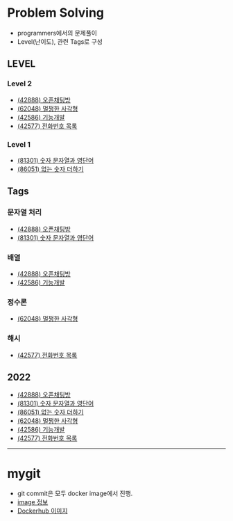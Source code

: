 # Problem Solving

- programmers에서의 문제풀이
- Level(난이도), 관련 Tags로 구성

## LEVEL

### Level 2
- [(42888) 오픈채팅방](https://github.com/sadocode/PS/tree/main/Level2/42888)
- [(62048) 멀쩡한 사각형](https://github.com/sadocode/PS/tree/main/Level2/62048)
- [(42586) 기능개발](https://github.com/sadocode/PS/tree/main/Level2/42586)
- [(42577) 전화번호 목록](https://github.com/sadocode/PS/tree/main/Level2/42577)

### Level 1
- [(81301) 숫자 문자열과 영단어](https://github.com/sadocode/PS/tree/main/Level1/81301)
- [(86051) 없는 숫자 더하기](https://github.com/sadocode/PS/tree/main/Level1/86051)

## Tags

### 문자열 처리
- [(42888) 오픈채팅방](https://github.com/sadocode/PS/tree/main/Level2/42888)
- [(81301) 숫자 문자열과 영단어](https://github.com/sadocode/PS/tree/main/Level1/81301)

### 배열
- [(42888) 오픈채팅방](https://github.com/sadocode/PS/tree/main/Level2/42888)
- [(42586) 기능개발](https://github.com/sadocode/PS/tree/main/Level2/42586)

### 정수론
- [(62048) 멀쩡한 사각형](https://github.com/sadocode/PS/tree/main/Level2/62048)

### 해시
- [(42577) 전화번호 목록](https://github.com/sadocode/PS/tree/main/Level2/42577)

## 2022
- [(42888) 오픈채팅방](https://github.com/sadocode/PS/tree/main/Level2/42888)
- [(81301) 숫자 문자열과 영단어](https://github.com/sadocode/PS/tree/main/Level1/81301)
- [(86051) 없는 숫자 더하기](https://github.com/sadocode/PS/tree/main/Level1/86051)
- [(62048) 멀쩡한 사각형](://github.com/sadocode/PS/tree/main/Level2/42586)
- [(42586) 기능개발](https://github.com/sadocode/PS/tree/main/Level2/42586)
- [(42577) 전화번호 목록](https://github.com/sadocode/PS/tree/main/Level2/42577)


---

# mygit

- git commit은 모두 docker image에서 진행.
- [image 정보](https://github.com/sadocode/PS/tree/main/mygit)
- [Dockerhub 이미지](https://hub.docker.com/repository/docker/sadocode/my_git)
